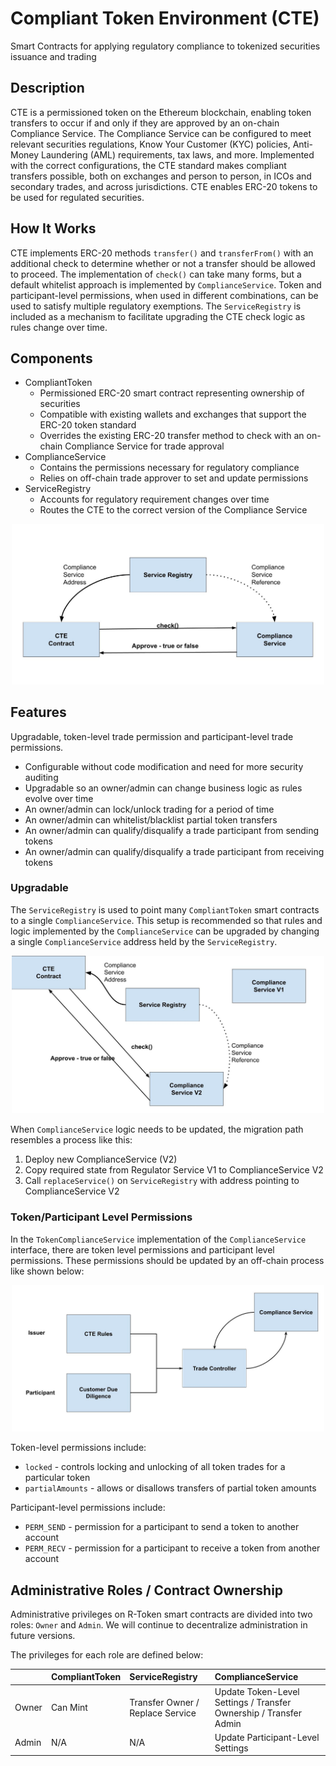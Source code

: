 # Compliant Token Environment (CTE)

Smart Contracts for applying regulatory compliance to tokenized securities issuance and trading

## Description

CTE is a permissioned token on the Ethereum blockchain, enabling token transfers to occur if and only if they are approved by an on-chain Compliance Service. The Compliance Service can be configured to meet relevant securities regulations, Know Your Customer (KYC) policies, Anti-Money Laundering (AML) requirements, tax laws, and more. Implemented with the correct configurations, the CTE standard makes compliant transfers possible, both on exchanges and person to person, in ICOs and secondary trades, and across jurisdictions. CTE enables ERC-20 tokens to be used for regulated securities.

## How It Works

CTE implements ERC-20 methods `transfer()` and `transferFrom()` with an additional check to determine whether or not a transfer should be allowed to proceed. The implementation of `check()` can take many forms, but a default whitelist approach is implemented by `ComplianceService`. Token and participant-level permissions, when used in different combinations, can be used to satisfy multiple regulatory exemptions. The `ServiceRegistry` is included as a mechanism to facilitate upgrading the CTE check logic as rules change over time.

## Components

* CompliantToken
  * Permissioned ERC-20 smart contract representing ownership of securities
  * Compatible with existing wallets and exchanges that support the ERC-20 token standard
  * Overrides the existing ERC-20 transfer method to check with an on-chain Compliance Service for trade approval
* ComplianceService
  * Contains the permissions necessary for regulatory compliance
  * Relies on off-chain trade approver to set and update permissions
* ServiceRegistry
  * Accounts for regulatory requirement changes over time
  * Routes the CTE to the correct version of the Compliance Service

<p align="center">
  <img src="https://raw.githubusercontent.com/tabbre-blockchain/CompliantTokenEnvironment/main/documents/component-diagram.jpg" width="500">
</p>




## Features

Upgradable, token-level trade permission and participant-level trade permissions.

* Configurable without code modification and need for more security auditing
* Upgradable so an owner/admin can change business logic as rules evolve over time
* An owner/admin can lock/unlock trading for a period of time
* An owner/admin can whitelist/blacklist partial token transfers
* An owner/admin can qualify/disqualify a trade participant from sending tokens
* An owner/admin can qualify/disqualify a trade participant from receiving tokens

### Upgradable

The `ServiceRegistry` is used to point many `CompliantToken` smart contracts to a single `ComplianceService`. This setup is recommended so that rules and logic implemented by the `ComplianceService` can be upgraded by changing a single `ComplianceService` address held by the `ServiceRegistry`.

<p align="center">
  <img src="https://raw.githubusercontent.com/tabbre-blockchain/CompliantTokenEnvironment/main/documents/Upgrade.jpg" width="500">
</p>



When `ComplianceService` logic needs to be updated, the migration path resembles a process like this:

1. Deploy new ComplianceService (V2)
2. Copy required state from Regulator Service V1 to ComplianceService V2
3. Call `replaceService()` on `ServiceRegistry` with address pointing to ComplianceService V2

### Token/Participant Level Permissions

In the `TokenComplianceService` implementation of the `ComplianceService` interface, there are token level permissions and participant level permissions. These permissions should be updated by an off-chain process like shown below:

<p align="center">
  <img src="https://raw.githubusercontent.com/tabbre-blockchain/CompliantTokenEnvironment/main/documents/Permissions.jpg" width="500">
</p>


Token-level permissions include:

* `locked` - controls locking and unlocking of all token trades for a particular token
* `partialAmounts` - allows or disallows transfers of partial token amounts

Participant-level permissions include:

* `PERM_SEND` - permission for a participant to send a token to another account
* `PERM_RECV` - permission for a participant to receive a token from another account

## Administrative Roles / Contract Ownership

Administrative privileges on R-Token smart contracts are divided into two roles: `Owner` and `Admin`. We will continue to decentralize administration in future versions.

The privileges for each role are defined below:

|       | CompliantToken | ServiceRegistry                  | ComplianceService                                            |
| :---- | :------------- | :------------------------------- | :----------------------------------------------------------- |
| Owner | Can Mint       | Transfer Owner / Replace Service | Update Token-Level Settings / Transfer Ownership / Transfer Admin |
| Admin | N/A            | N/A                              | Update Participant-Level Settings                            |

